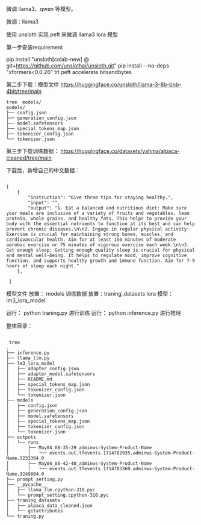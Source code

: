 
微调 llama3、qwen 等模型。

微调：llama3

使用 unsloth 实现 peft  来微调  llama3 lora 模型


第一步安装requirement

pip install "unsloth[colab-new] @ git+https://github.com/unslothai/unsloth.git"
pip install --no-deps "xformers<0.0.26" trl peft accelerate bitsandbytes


第二步下载：模型文件
https://huggingface.co/unsloth/llama-3-8b-bnb-4bit/tree/main

```
tree  models/
models/
├── config.json
├── generation_config.json
├── model.safetensors
├── special_tokens_map.json
├── tokenizer_config.json
└── tokenizer.json

```


第三步下载训练数据：
https://huggingface.co/datasets/yahma/alpaca-cleaned/tree/main



下载后，新增自己的中文数据：

```

[
    {
        "instruction": "Give three tips for staying healthy.",
        "input": "",
        "output": "1. Eat a balanced and nutritious diet: Make sure your meals are inclusive of a variety of fruits and vegetables, lean protein, whole grains, and healthy fats. This helps to provide your body with the essential nutrients to function at its best and can help prevent chronic diseases.\n\n2. Engage in regular physical activity: Exercise is crucial for maintaining strong bones, muscles, and cardiovascular health. Aim for at least 150 minutes of moderate aerobic exercise or 75 minutes of vigorous exercise each week.\n\n3. Get enough sleep: Getting enough quality sleep is crucial for physical and mental well-being. It helps to regulate mood, improve cognitive function, and supports healthy growth and immune function. Aim for 7-9 hours of sleep each night."
    },

 ]

```


模型文件 放置： models
训练数据 放置：traning_datasets
lora 模型：   lm3_lora_model



运行： python traning.py 进行训练
运行： python inference.py 进行推理



整体目录：
```

 tree
.
├── inference.py
├── llama_llm.py
├── lm3_lora_model
│   ├── adapter_config.json
│   ├── adapter_model.safetensors
│   ├── README.md
│   ├── special_tokens_map.json
│   ├── tokenizer_config.json
│   └── tokenizer.json
├── models
│   ├── config.json
│   ├── generation_config.json
│   ├── model.safetensors
│   ├── special_tokens_map.json
│   ├── tokenizer_config.json
│   └── tokenizer.json
├── outputs
│   └── runs
│       ├── May04_08-35-29_adminws-System-Product-Name
│       │   └── events.out.tfevents.1714782935.adminws-System-Product-Name.3233304.0
│       ├── May04_08-42-40_adminws-System-Product-Name
│       │   └── events.out.tfevents.1714783360.adminws-System-Product-Name.3249804.0
├── prompt_setting.py
├── __pycache__
│   ├── llama_llm.cpython-310.pyc
│   └── prompt_setting.cpython-310.pyc
├── traning_datasets
│   ├── alpaca_data_cleaned.json
│   └── gitattributes
└── traning.py





```